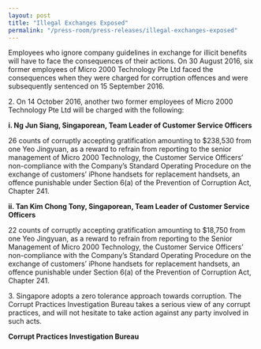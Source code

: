 ```yaml
---
layout: post
title: "Illegal Exchanges Exposed"
permalink: "/press-room/press-releases/illegal-exchanges-exposed"
---
```

Employees who ignore company guidelines in exchange for illicit benefits will have to face the consequences of their actions. On 30 August 2016, six former employees of Micro 2000 Technology Pte Ltd faced the consequences when they were charged for corruption offences and were subsequently sentenced on 15 September 2016.

2\.        On 14 October 2016, another two former employees of Micro 2000 Technology Pte Ltd will be charged with the following:

**i. Ng Jun Siang, Singaporean, Team Leader of Customer Service Officers**

26 counts of corruptly accepting gratification amounting to $238,530 from one Yeo Jingyuan, as a reward to refrain from reporting to the senior management of Micro 2000 Technology, the Customer Service Officers’ non-compliance with the Company’s Standard Operating Procedure on the exchange of customers’ iPhone handsets for replacement handsets, an offence punishable under Section 6(a) of the Prevention of Corruption Act, Chapter 241.

**ii. Tan Kim Chong Tony, Singaporean, Team Leader of Customer Service Officers**

22 counts of corruptly accepting gratification amounting to $18,750 from one Yeo Jingyuan, as a reward to refrain from reporting to the Senior Management of Micro 2000 Technology, the Customer Service Officers’ non-compliance with the Company’s Standard Operating Procedure on the exchange of customers’ iPhone handsets for replacement handsets, an offence punishable under Section 6(a) of the Prevention of Corruption Act, Chapter 241.

3\.        Singapore adopts a zero tolerance approach towards corruption. The Corrupt Practices Investigation Bureau takes a serious view of any corrupt practices, and will not hesitate to take action against any party involved in such acts.

**Corrupt Practices Investigation Bureau**
